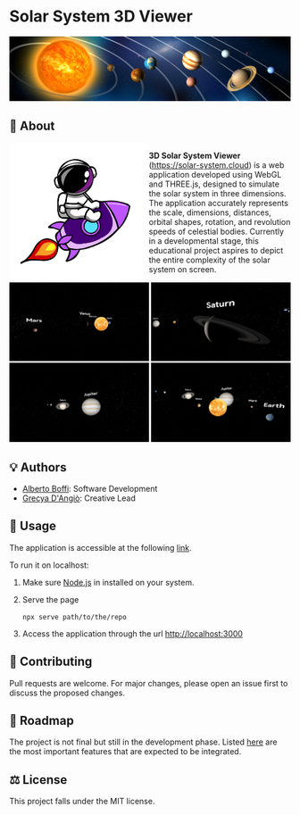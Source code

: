 # Solar System 3D Viewer

![solar_system](./docs/img/cover.jpg)

## 📣 About

<div style="display: flex;">

<img align="left" width="250" src="./docs/img/logo.jpg" />

<div style = "margin: auto; overflow: hidden;">

**3D Solar System Viewer** (<https://solar-system.cloud>) is a web application developed using WebGL and THREE.js, designed to simulate the solar system in three dimensions. The application accurately represents the scale, dimensions, distances, orbital shapes, rotation, and revolution speeds of celestial bodies. Currently in a developmental stage, this educational project aspires to depict the entire complexity of the solar system on screen.

</div>

</div>

<img src="./docs/img/screenshots/screenshots_1_2.jpg" />
<img src="./docs/img/screenshots/screenshots_3_4.jpg" />

## 💡 Authors
* [Alberto Boffi](https://github.com/albertoboffi): Software Development
* [Grecya D'Angiò](https://github.com/grecyadangio): Creative Lead
## 🦾 Usage
The application is accessible at the following [link](https://solar-system.cloud/).

To run it on localhost:
1. Make sure [Node.js](https://nodejs.org/en) in installed on your system.

2. Serve the page

       npx serve path/to/the/repo
       
3. Access the application through the url <http://localhost:3000>
## 🤝 Contributing
Pull requests are welcome. For major changes, please open an issue first to discuss the proposed changes.
## 🏁 Roadmap
The project is not final but still in the development phase. Listed [here](https://github.com/albertoboffi/solar-system-3d/blob/main/docs/TODO.md) are the most important features that are expected to be integrated.
## ⚖️ License
This project falls under the MIT license.